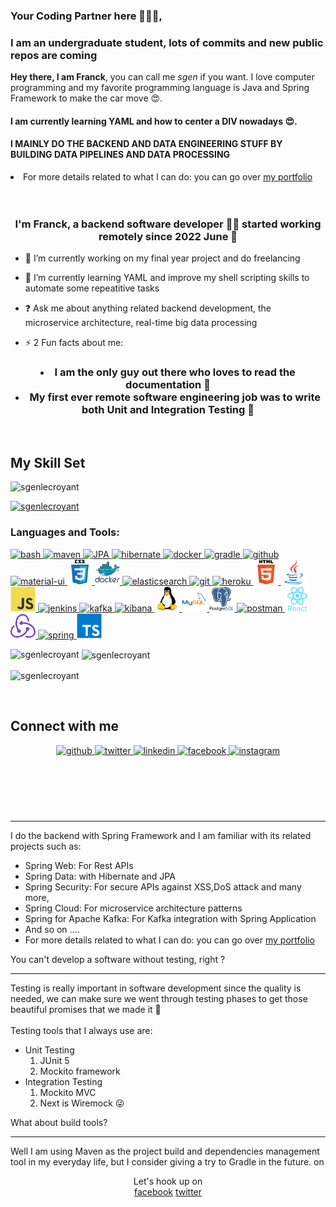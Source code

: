 ### Your Coding Partner here 👊👊👊, 
### I am an undergraduate student, lots of commits and new public repos are coming

**Hey there, I am Franck**, you can call me _sgen_ if you want. I love computer programming and my favorite programming language is Java and Spring Framework to make the car move 😍.

#### I am currently learning YAML and how to center a DIV nowadays 😍.
#### I MAINLY DO THE BACKEND AND DATA ENGINEERING STUFF BY BUILDING DATA PIPELINES AND DATA PROCESSING
 <li>For more details related to what I can do: you can go over <a href="https://codedebug-v2.netlify.app">my portfolio</a> </li>
<br><br>
<p> </p>
  
  

### <div align="center">I'm Franck, a backend software developer 👨‍💻 started working remotely since 2022 June 🚀</div>  
  

- 🔭 I’m currently working on my final year project and do freelancing  
  

- 🌱 I’m currently learning YAML and improve my shell scripting skills to automate some repeatitive tasks  
  

- ❓ Ask me about anything related backend development, the microservice architecture, real-time big data processing  
  

- ⚡ 2 Fun facts about me:
<h3 align="center">
<li>
I am the only guy out there who loves to read the documentation  🤣
</li>

<li>
My first ever remote software engineering job was to write both Unit and Integration Testing  🤣
</li>

</h3>
  

<br/>  


## My Skill Set  
<p align="left"> <img src="https://komarev.com/ghpvc/?username=sgenlecroyant&label=Profile%20views&color=0e75b6&style=flat" alt="sgenlecroyant" /> </p>

<p align="left"> <a href="https://github.com/ryo-ma/github-profile-trophy"><img src="https://github-profile-trophy.vercel.app/?username=sgenlecroyant" alt="sgenlecroyant" /></a> </p>


<h3 align="left">Languages and Tools:</h3>
<p align="left"><a href="https://www.gnu.org/software/bash/" target="_blank" rel="noreferrer"> <img src="https://www.vectorlogo.zone/logos/gnu_bash/gnu_bash-icon.svg" alt="bash" width="40" height="40"/> </a>
<a href="#" target="_blank" rel="noreferrer"> <img src="https://cdn.icon-icons.com/icons2/2107/PNG/96/file_type_maven_icon_130397.png" alt="maven" width="40" height="40"/> </a>
<a href="#" target="_blank" rel="noreferrer"> <img src="https://codedebug-v2.netlify.app/static/media/jpa%202.274cdb5320011ca12a84.png" alt="JPA" width="40" height="40"/> </a>
<a href="#" target="_blank" rel="noreferrer"> <img src="https://codedebug-v2.netlify.app/static/media/hibernate-logo.6d8d03bc5d087ae547bb7835cdee18b8.svg" alt="hibernate" width="60" height="60"/> </a>
<a href="#" target="_blank" rel="noreferrer"> <img src="https://codedebug-v2.netlify.app/static/media/docker-fill.8ed60a78610db18a26a1c20c487e1688.svg" alt="docker" width="40" height="40"/> </a>
<a href="#" target="_blank" rel="noreferrer"> <img src="https://codedebug-v2.netlify.app/static/media/gradle%201.942882edbde4fd48f99c.png" alt="gradle" width="40" height="40"/> </a>
<a href="#" target="_blank" rel="noreferrer"> <img src="https://codedebug-v2.netlify.app/static/media/github.fc0ffe042a9582d2a394e1c609baa9f2.svg" alt="github" width="40" height="40"/> </a>
<a href="#" target="_blank" rel="noreferrer"> <img src="https://codedebug-v2.netlify.app/static/media/material%20ui.456bfb02539777f812137c514d397868.svg" alt="material-ui" width="40" height="40"/> </a>
<!-- <a href="#" target="_blank" rel="noreferrer"> <img src="" alt="kafka-streams" width="40" height="40"/> </a> -->
<a href="https://www.w3schools.com/css/" target="_blank" rel="noreferrer"> <img src="https://raw.githubusercontent.com/devicons/devicon/master/icons/css3/css3-original-wordmark.svg" alt="css3" width="40" height="40"/> </a> <a href="https://www.docker.com/" target="_blank" rel="noreferrer"> <img src="https://raw.githubusercontent.com/devicons/devicon/master/icons/docker/docker-original-wordmark.svg" alt="docker" width="40" height="40"/> </a> <a href="https://www.elastic.co" target="_blank" rel="noreferrer"> <img src="https://www.vectorlogo.zone/logos/elastic/elastic-icon.svg" alt="elasticsearch" width="40" height="40"/> </a> <a href="https://git-scm.com/" target="_blank" rel="noreferrer"> <img src="https://www.vectorlogo.zone/logos/git-scm/git-scm-icon.svg" alt="git" width="40" height="40"/> </a> <a href="https://heroku.com" target="_blank" rel="noreferrer"> <img src="https://www.vectorlogo.zone/logos/heroku/heroku-icon.svg" alt="heroku" width="40" height="40"/> </a> <a href="https://www.w3.org/html/" target="_blank" rel="noreferrer"> <img src="https://raw.githubusercontent.com/devicons/devicon/master/icons/html5/html5-original-wordmark.svg" alt="html5" width="40" height="40"/> </a> <a href="https://www.java.com" target="_blank" rel="noreferrer"> <img src="https://raw.githubusercontent.com/devicons/devicon/master/icons/java/java-original.svg" alt="java" width="40" height="40"/> </a> <a href="https://developer.mozilla.org/en-US/docs/Web/JavaScript" target="_blank" rel="noreferrer"> <img src="https://raw.githubusercontent.com/devicons/devicon/master/icons/javascript/javascript-original.svg" alt="javascript" width="40" height="40"/> </a> <a href="https://www.jenkins.io" target="_blank" rel="noreferrer"> <img src="https://www.vectorlogo.zone/logos/jenkins/jenkins-icon.svg" alt="jenkins" width="40" height="40"/> </a> <a href="https://kafka.apache.org/" target="_blank" rel="noreferrer"> <img src="https://www.vectorlogo.zone/logos/apache_kafka/apache_kafka-icon.svg" alt="kafka" width="40" height="40"/> </a> <a href="https://www.elastic.co/kibana" target="_blank" rel="noreferrer"> <img src="https://www.vectorlogo.zone/logos/elasticco_kibana/elasticco_kibana-icon.svg" alt="kibana" width="40" height="40"/> </a> <a href="https://www.linux.org/" target="_blank" rel="noreferrer"> <img src="https://raw.githubusercontent.com/devicons/devicon/master/icons/linux/linux-original.svg" alt="linux" width="40" height="40"/> </a> <a href="https://www.mysql.com/" target="_blank" rel="noreferrer"> <img src="https://raw.githubusercontent.com/devicons/devicon/master/icons/mysql/mysql-original-wordmark.svg" alt="mysql" width="40" height="40"/> </a> <a href="https://www.postgresql.org" target="_blank" rel="noreferrer"> <img src="https://raw.githubusercontent.com/devicons/devicon/master/icons/postgresql/postgresql-original-wordmark.svg" alt="postgresql" width="40" height="40"/> </a> <a href="https://postman.com" target="_blank" rel="noreferrer"> <img src="https://www.vectorlogo.zone/logos/getpostman/getpostman-icon.svg" alt="postman" width="40" height="40"/> </a> <a href="https://reactjs.org/" target="_blank" rel="noreferrer"> <img src="https://raw.githubusercontent.com/devicons/devicon/master/icons/react/react-original-wordmark.svg" alt="react" width="40" height="40"/> </a> <a href="https://redux.js.org" target="_blank" rel="noreferrer"> <img src="https://raw.githubusercontent.com/devicons/devicon/master/icons/redux/redux-original.svg" alt="redux" width="40" height="40"/> </a> <a href="https://spring.io/" target="_blank" rel="noreferrer"> <img src="https://www.vectorlogo.zone/logos/springio/springio-icon.svg" alt="spring" width="40" height="40"/> </a> <a href="https://www.typescriptlang.org/" target="_blank" rel="noreferrer"> <img src="https://raw.githubusercontent.com/devicons/devicon/master/icons/typescript/typescript-original.svg" alt="typescript" width="40" height="40"/> </a> </p>

<p><img align="left" src="https://github-readme-stats.vercel.app/api/top-langs?username=sgenlecroyant&show_icons=true&locale=en&layout=compact" alt="sgenlecroyant" /></p>

<p>&nbsp;<img align="center" src="https://github-readme-stats.vercel.app/api?username=sgenlecroyant&show_icons=true&locale=en" alt="sgenlecroyant" /></p>

<p><img align="center" src="https://github-readme-streak-stats.herokuapp.com/?user=sgenlecroyant&" alt="sgenlecroyant" /></p>

<br/>  


## Connect with me  
<div align="center">
<a href="https://github.com/sgenlecroyant" target="_blank">
<img src=https://img.shields.io/badge/github-%2324292e.svg?&style=for-the-badge&logo=github&logoColor=white alt=github style="margin-bottom: 5px;" />
</a>
<a href="https://twitter.com/sgenlecroyant" target="_blank">
<img src=https://img.shields.io/badge/twitter-%2300acee.svg?&style=for-the-badge&logo=twitter&logoColor=white alt=twitter style="margin-bottom: 5px;" />
</a>
<a href="https://linkedin.com/in/sgenlecroyant" target="_blank">
<img src=https://img.shields.io/badge/linkedin-%231E77B5.svg?&style=for-the-badge&logo=linkedin&logoColor=white alt=linkedin style="margin-bottom: 5px;" />
</a>
<a href="https://www.facebook.com/sgenlecroyant" target="_blank">
<img src=https://img.shields.io/badge/facebook-%232E87FB.svg?&style=for-the-badge&logo=facebook&logoColor=white alt=facebook style="margin-bottom: 5px;" />
</a>
<a href="https://instagram.com/sgenlecroyant" target="_blank">
<img src=https://img.shields.io/badge/instagram-%23000000.svg?&style=for-the-badge&logo=instagram&logoColor=white alt=instagram style="margin-bottom: 5px;" />
</a>  
</div>  

<br/>  

<br/>  

<br/>  

<br/>  

<br />

----


I do the backend with Spring Framework and I am familiar with its related projects such as:

<ul>
    <li>Spring Web: For Rest APIs</li>
    <li>Spring Data: with Hibernate and JPA</li>
    <li>Spring Security: For secure APIs against XSS,DoS attack and many more, </li>
    <li>Spring Cloud: For microservice architecture patterns</li>
    <li>Spring for Apache Kafka: For Kafka integration with Spring Application</li>
    <li>And so on ....</li>
    <li>For more details related to what I can do: you can go over <a href="https://codedebug-v2.netlify.app">my portfolio</a> </li>
</ul>
<div>You can't develop a software without testing, right ?</div>
<hr>
<div>Testing is really important in software development since the quality is needed, we can make sure we went through testing phases to get those beautiful promises that we made it 🤣</div>
<br>
Testing tools that I always use are:

<ul>
    <li>
        Unit Testing
        <ol>
            <li>JUnit 5</li>
            <li>Mockito framework</li>
        </ol>
    </li> 
    <li>
        Integration Testing
         <ol>
            <li>Mockito MVC</li>
            <li>Next is Wiremock 😜</li>
        </ol>
    </li>

</ul>

<di>
    What about build tools?
<hr>
<p> Well I am using Maven as the project build and dependencies management tool in my everyday life, but I consider giving a try to Gradle in the future. on </p>
</div>

<div align="center">
    <div> Let's hook up on</div>
    <a href="https://www.facebook.com/sgenlecroyant"  target="_blank">facebook</a>
    <a href="https://www.twitter.com/sgenlecroyant"  target="_blank">twitter</a>
</di>






